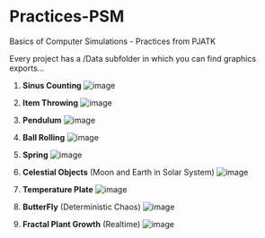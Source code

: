 # Practices-PSM
Basics of Computer Simulations - Practices from PJATK 

Every project has a /Data subfolder in which you can find graphics exports...

1) **Sinus Counting**
![image](https://github.com/LaneyBlack/Practices-PSM/assets/44290162/5fc54aad-c8e1-43d8-a9d3-ea928d50e2d6)

2) **Item Throwing**
![image](https://github.com/LaneyBlack/Practices-PSM/assets/44290162/5bf9e430-570f-44f0-a379-30eb9d0738c0)

3) **Pendulum**
![image](https://github.com/LaneyBlack/Practices-PSM/assets/44290162/0c4c4928-1393-4196-a937-16cda7a688b3)

4) **Ball Rolling**
![image](https://github.com/LaneyBlack/Practices-PSM/assets/44290162/c5012f2c-323f-4e72-9dea-519be207ae07)

5) **Spring**
![image](https://github.com/LaneyBlack/Practices-PSM/assets/44290162/f86c2707-ecaf-4f20-9e72-76b1e1804364)

6) **Celestial Objects** (Moon and Earth in Solar System)
![image](https://github.com/LaneyBlack/Practices-PSM/assets/44290162/af70d6ed-4252-4da0-a660-7df0dfaba85f)

7) **Temperature Plate**
![image](https://github.com/LaneyBlack/Practices-PSM/assets/44290162/43697885-cdd5-4d0a-9ae8-ffee347e06c7)

8) **ButterFly** (Deterministic Chaos)
![image](https://github.com/LaneyBlack/Practices-PSM/assets/44290162/239493a5-03ae-4bfd-8876-4b2ad2efd1b9)

9) **Fractal Plant Growth** (Realtime)
![image](https://github.com/LaneyBlack/Practices-PSM/assets/44290162/d31cb88a-7e1d-468b-8486-c0534872e805)
